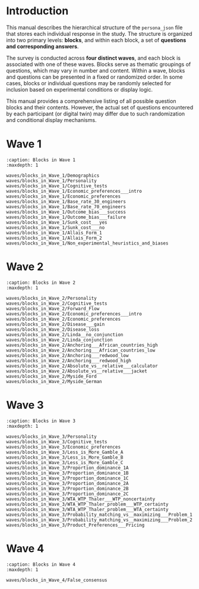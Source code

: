 # Introduction

This manual describes the hierarchical structure of the `persona_json` file that stores each individual response in the study. The structure is organized into two primary levels: **blocks**, and within each block, a set of **questions and corresponding answers**.

The survey is conducted across **four distinct waves**, and each block is associated with one of these waves. Blocks serve as thematic groupings of questions, which may vary in number and content. Within a wave, blocks and questions can be presented in a fixed or randomized order. In some cases, blocks or individual questions may be randomly selected for inclusion based on experimental conditions or display logic.

This manual provides a comprehensive listing of all possible question blocks and their contents. However, the actual set of questions encountered by each participant (or digital twin) may differ due to such randomization and conditional display mechanisms.

# Wave 1

```{toctree}
:caption: Blocks in Wave 1
:maxdepth: 1

waves/blocks_in_Wave_1/Demographics
waves/blocks_in_Wave_1/Personality
waves/blocks_in_Wave_1/Cognitive_tests
waves/blocks_in_Wave_1/Economic_preferences___intro
waves/blocks_in_Wave_1/Economic_preferences
waves/blocks_in_Wave_1/Base_rate_30_engineers
waves/blocks_in_Wave_1/Base_rate_70_engineers
waves/blocks_in_Wave_1/Outcome_bias___success
waves/blocks_in_Wave_1/Outcome_bias___failure
waves/blocks_in_Wave_1/Sunk_cost___yes
waves/blocks_in_Wave_1/Sunk_cost___no
waves/blocks_in_Wave_1/Allais_Form_1
waves/blocks_in_Wave_1/Allais_Form_2
waves/blocks_in_Wave_1/Non_experimental_heuristics_and_biases

```

# Wave 2

```{toctree}
:caption: Blocks in Wave 2
:maxdepth: 1

waves/blocks_in_Wave_2/Personality
waves/blocks_in_Wave_2/Cognitive_tests
waves/blocks_in_Wave_2/Forward_Flow
waves/blocks_in_Wave_2/Economic_preferences___intro
waves/blocks_in_Wave_2/Economic_preferences
waves/blocks_in_Wave_2/Disease___gain
waves/blocks_in_Wave_2/Disease_loss
waves/blocks_in_Wave_2/Linda__no_conjunction
waves/blocks_in_Wave_2/Linda_conjunction
waves/blocks_in_Wave_2/Anchoring___African_countries_high
waves/blocks_in_Wave_2/Anchoring___African_countries_low
waves/blocks_in_Wave_2/Anchoring___redwood_low
waves/blocks_in_Wave_2/Anchoring___redwood_high
waves/blocks_in_Wave_2/Absolute_vs__relative___calculator
waves/blocks_in_Wave_2/Absolute_vs__relative___jacket
waves/blocks_in_Wave_2/Myside_Ford
waves/blocks_in_Wave_2/Myside_German

```

# Wave 3

```{toctree}
:caption: Blocks in Wave 3
:maxdepth: 1

waves/blocks_in_Wave_3/Personality
waves/blocks_in_Wave_3/Cognitive_tests
waves/blocks_in_Wave_3/Economic_preferences
waves/blocks_in_Wave_3/Less_is_More_Gamble_A
waves/blocks_in_Wave_3/Less_is_More_Gamble_B
waves/blocks_in_Wave_3/Less_is_More_Gamble_C
waves/blocks_in_Wave_3/Proportion_dominance_1A
waves/blocks_in_Wave_3/Proportion_dominance_1B
waves/blocks_in_Wave_3/Proportion_dominance_1C
waves/blocks_in_Wave_3/Proportion_dominance_2A
waves/blocks_in_Wave_3/Proportion_dominance_2B
waves/blocks_in_Wave_3/Proportion_dominance_2C
waves/blocks_in_Wave_3/WTA_WTP_Thaler___WTP_noncertainty
waves/blocks_in_Wave_3/WTA_WTP_Thaler_problem___WTP_certainty
waves/blocks_in_Wave_3/WTA_WTP_Thaler_problem___WTA_certainty
waves/blocks_in_Wave_3/Probability_matching_vs__maximizing___Problem_1
waves/blocks_in_Wave_3/Probability_matching_vs__maximizing___Problem_2
waves/blocks_in_Wave_3/Product_Preferences___Pricing

```

# Wave 4

```{toctree}
:caption: Blocks in Wave 4
:maxdepth: 1

waves/blocks_in_Wave_4/False_consensus

```

